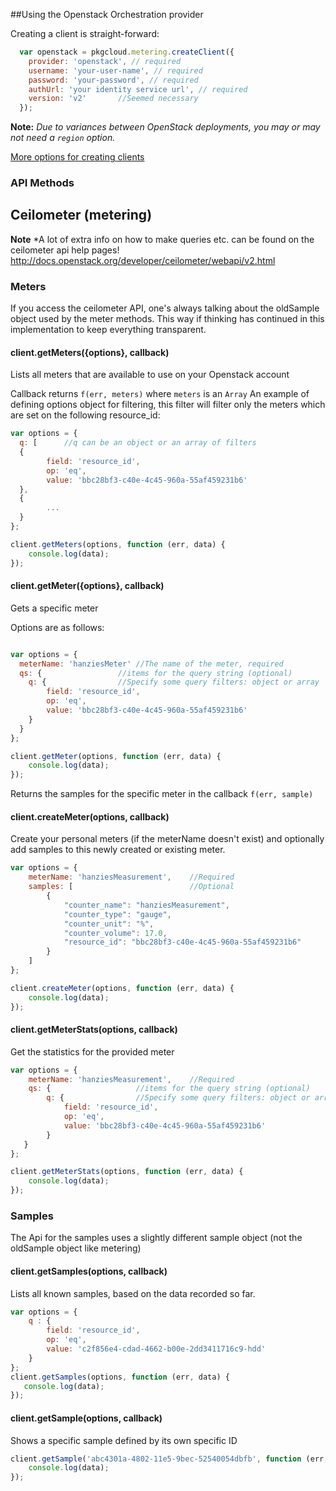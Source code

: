 ##Using the Openstack Orchestration provider

Creating a client is straight-forward:

``` js
  var openstack = pkgcloud.metering.createClient({
    provider: 'openstack', // required
    username: 'your-user-name', // required
    password: 'your-password', // required
    authUrl: 'your identity service url', // required
    version: 'v2'		//Seemed necessary
  });
```

**Note:** *Due to variances between OpenStack deployments, you may or may not need a `region` option.*

[More options for creating clients](README.md)

### API Methods

## Ceilometer (metering)

**Note** *A lot of extra info on how to make queries etc. can be found on the ceilometer api help pages!
http://docs.openstack.org/developer/ceilometer/webapi/v2.html

### Meters

If you access the ceilometer API, one's always talking about the oldSample object used by the meter methods. This way if thinking has continued in this implementation to keep everything transparent.

#### client.getMeters({options}, callback)
Lists all meters that are available to use on your Openstack account

Callback returns `f(err, meters)` where `meters` is an `Array`
An example of defining options object for filtering, this filter will filter only the meters which are set on the following resource_id:

```js
var options = {
  q: [ 		//q can be an object or an array of filters
  {
  		field: 'resource_id',
  		op: 'eq',
  		value: 'bbc28bf3-c40e-4c45-960a-55af459231b6'
  },
  {
  		...
  }
};

client.getMeters(options, function (err, data) {
    console.log(data);
});
```


#### client.getMeter({options}, callback)
Gets a specific meter

Options are as follows:

```js

var options = {
  meterName: 'hanziesMeter' //The name of the meter, required
  qs: {					//items for the query string (optional)
  	q: {				//Specify some query filters: object or array
  		field: 'resource_id',
  		op: 'eq',
  		value: 'bbc28bf3-c40e-4c45-960a-55af459231b6'
  	}
  }
};

client.getMeter(options, function (err, data) {
    console.log(data);
});
```
Returns the samples for the specific meter in the callback `f(err, sample)`

#### client.createMeter(options, callback)
Create your personal meters (if the meterName doesn't exist) and optionally add samples to this newly created or existing meter.

```js
var options = {
    meterName: 'hanziesMeasurement',	//Required
    samples: [							//Optional
        {
            "counter_name": "hanziesMeasurement",
            "counter_type": "gauge",
            "counter_unit": "%",
            "counter_volume": 17.0,
            "resource_id": "bbc28bf3-c40e-4c45-960a-55af459231b6"
        }
    ]
};

client.createMeter(options, function (err, data) {
    console.log(data);
});
```

#### client.getMeterStats(options, callback)
Get the statistics for the provided meter


```js
var options = {
    meterName: 'hanziesMeasurement',	//Required
    qs: {					//items for the query string (optional)
      	q: {				//Specify some query filters: object or array
      		field: 'resource_id',
      		op: 'eq',
      		value: 'bbc28bf3-c40e-4c45-960a-55af459231b6'
      	}
   }
};

client.getMeterStats(options, function (err, data) {
    console.log(data);
});
```

### Samples

The Api for the samples uses a slightly different sample object (not the oldSample object like metering)

#### client.getSamples(options, callback)
Lists all known samples, based on the data recorded so far.


```js
var options = {
    q : {
        field: 'resource_id',
        op: 'eq',
        value: 'c2f856e4-cdad-4662-b00e-2dd3411716c9-hdd'
    }
};
client.getSamples(options, function (err, data) {
   console.log(data);
});
```

#### client.getSample(options, callback)
Shows a specific sample defined by its own specific ID

```js
client.getSample('abc4301a-4802-11e5-9bec-52540054dbfb', function (err, data) {
    console.log(data);
});
```
